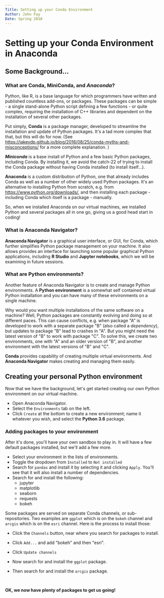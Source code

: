 ```yaml
---
Title: Setting up your Conda Environment
Author: John Fay
Date: Spring 2018
---
```


# Setting up your Conda Environment in Anaconda

## Some Background...

### What are Conda, MiniConda, and *Anaconda*?

Python, like R, is a base language for which programmers have written and published countless add-ons, or packages. These packages can be simple - a single stand-alone Python script defining a few functions - or quite complex, requiring the installation of C++ libraries and dependent on the installation of several other packages. 

Put simply, **Conda** is a package manager, developed to streamline the installation and update of Python packages. It's a tad more complex that that, but this will do for now. (See https://jakevdp.github.io/blog/2016/08/25/conda-myths-and-misconceptions/ for a more complete explanation. )

***Miniconda*** is a base install of Python and a few basic Python packages, including Conda. By installing it, we avoid the catch-22 of trying to install the Conda package without having Conda installed (to install itself...). 

**Anaconda** is a custom distribution of Python, one that already includes Conda as well as a number of other widely used Python packages. It's an alternative to installing Python from scratch, e.g. from https://www.python.org/downloads/, and then installing each package - including Conda which itself is a package - manually. 

So, when we installed Anaconda on our virtual machines, we installed Python and several packages all in one go, giving us a good head start in coding!

### What is Anaconda Navigator?

**Anaconda Navigator** is a graphical user interface, or GUI, for Conda, which further simplifies Python package management on your machine. It also allows provides an interface for launching some popular graphical Python applications, including **R Studio** and **Jupyter notebooks**, which we will be examining in future sessions. 

### What are Python environments?

Another feature of Anaconda Navigator is to create and manage Python environments. A **Python environment** is a somewhat self contained virtual Python installation and you can have many of these environments on a single machine. 

Why would you want multiple installations of the same software on a machine? Well, Python packages are constantly evolving and doing so at different paces. This can cause conflicts, e.g. when package "A" is developed to work with a separate package "B" (also called a *dependency*), but updates to package "B" lead to crashes in "A". But you might need the latest version of "B" to work with package "C". To solve this, we create two environments, one with "A" and an older version of "B", and another environment with the latest versions of "B" and "C".  

**Conda** provides capability of creating multiple virtual environments. And **Anaconda Navigator** makes creating and managing them easily. 



## Creating your personal Python environment

Now that we have the background, let's get started creating our own Python environment on our virtual machine. 

* Open Anaconda Navigator.
* Select the `Environments` tab on the left.
* Click `Create` at the bottom to create a new environment; name it whatever you wish, and select the **Python 3.6** package. 

### Adding packages to your environment

After it's done, you'll have your own sandbox to play in. It will have a few default packages installed, but we'll add a few more. 

* Select your environment in the lists of environments.
* Toggle the dropdown from `Installed` to `Not installed`
* Search for `pandas` and install it by selecting it and clicking `Apply`. You'll see that it will also install a number of dependencies. 
* Search for and install the following:
  * jupyter
  * matplotlib
  * seaborn
  * requests
  * bokeh

Some packages are served on separate Conda channels, or sub-repositories. Two examples are `ggplot` which is on the `bokeh` channel and `arcgis` which is on the `esri` channel. Here is the process to install those:

* Click the `Channels` button, near where you search for packages to install. 

* Click `Add...`  and add "bokeh" and then "esri".

* Click `Update channels`

* Now search for and install the  `ggplot` package.

* Then search for and install the `arcgis` package.

  ​

**OK, we now have plenty of packages to get us going!**